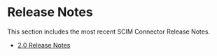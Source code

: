 [title]: # (Release Notes)
[tags]: # (read me)
[priority]: # (30000)
# Release Notes

This section includes the most recent SCIM Connector Release Notes.

* [2.0 Release Notes](2.0.md)